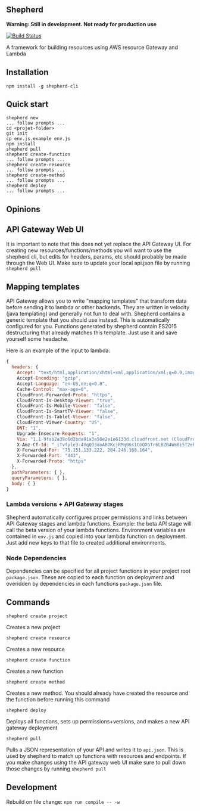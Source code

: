 ## Shepherd

**Warning: Still in development. Not ready for production use**

[![Build Status](https://travis-ci.org/bustlelabs/shepherd.svg?branch=master)](https://travis-ci.org/bustlelabs/shepherd)

A framework for building resources using AWS resource Gateway and Lambda

## Installation

`npm install -g shepherd-cli`

## Quick start

```
shepherd new
... follow prompts ...
cd <projet-folder>
git init
cp env.js.example env.js
npm install
shepherd pull
shepherd create-function
... follow prompts ...
shepherd create-resource
... follow prompts ...
shepherd create-method
... follow prompts ...
shepherd deploy
... follow prompts ...
```

## Opinions

## API Gateway Web UI

It is important to note that this does not yet replace the API Gateway UI. For creating new resources/functions/methods you will want to use the shepherd cli, but edits for headers, params, etc should probably be made through the Web UI. Make sure to update your local api.json file by running `shepherd pull`

## Mapping templates

API Gateway allows you to write "mapping templates" that transform data before sending it to lambda or other backends. They are written in velocity (java templating) and generally not fun to deal with. Shepherd contains a generic template that you should use instead. This is automatically configured for you. Functions generated by shepherd contain ES2015 destructuring that already matches this template. Just use it and save yourself some headache.

Here is an example of the input to lambda:

``` js
{
  headers: {
    Accept: "text/html,application/xhtml+xml,application/xml;q=0.9,image/webp,*/*;q=0.8",
    Accept-Encoding: "gzip",
    Accept-Language: "en-US,en;q=0.8",
    Cache-Control: "max-age=0",
    CloudFront-Forwarded-Proto: "https",
    CloudFront-Is-Desktop-Viewer: "true",
    CloudFront-Is-Mobile-Viewer: "false",
    CloudFront-Is-SmartTV-Viewer: "false",
    CloudFront-Is-Tablet-Viewer: "false",
    CloudFront-Viewer-Country: "US",
    DNT: "1",
    Upgrade-Insecure-Requests: "1",
    Via: "1.1 9fab2a39c6d2bda91a3a58e2e1e6133d.cloudfront.net (CloudFront)",
    X-Amz-Cf-Id: "_iTvfyle3-4VqQD3doABOKcjRMq06s1CGQXGTr6LBZB4Wm0i5T2ebg==",
    X-Forwarded-For: "75.151.133.222, 204.246.168.164",
    X-Forwarded-Port: "443",
    X-Forwarded-Proto: "https"
  },
  pathParameters: { },
  queryParameters: { },
  body: { }
}
```

### Lambda versions + API Gateway stages

Shepherd automatically configures proper permissions and links between API Gateway stages and lambda functions. Example: the beta API stage will call the beta version of your lambda functions. Environment variables are contained in `env.js` and copied into your lambda function on deployment. Just add new keys to that file to created additional environments.

### Node Dependencies

Dependencies can be specified for all project functions in your project root `package.json`. These are copied to each function on deployment and overidden by dependencies in each functions `package.json` file.

## Commands

`shepherd create project`

Creates a new project

`shepherd create resource`

Creates a new resource

`shepherd create function`

Creates a new function

`shepherd create method`

Creates a new method. You should already have created the resource and the function before running this command

`shepherd deploy`

Deploys all functions, sets up permissions+versions, and makes a new API gateway deployment

`shepherd pull`

Pulls a JSON representation of your API and writes it to `api.json`. This is used by shepherd to match up functions with resources and endpoints. If you make changes using the API gateway web UI make sure to pull down those changes by running `shepherd pull`

## Development

Rebuild on file change: `npm run compile -- -w`
